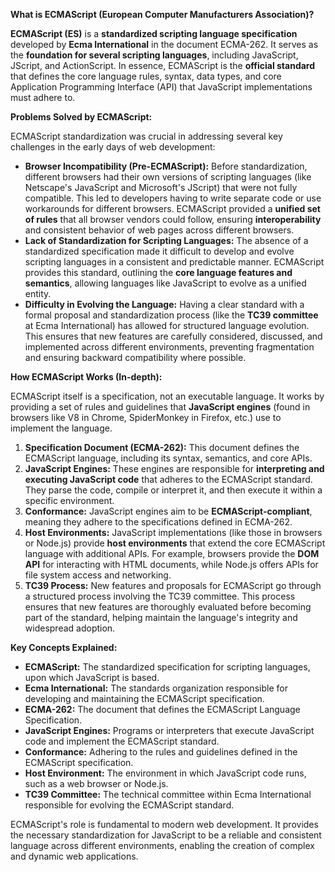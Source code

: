 **What is ECMAScript (European Computer Manufacturers Association)?**

**ECMAScript (ES)** is a **standardized scripting language specification** developed by **Ecma International** in the document ECMA-262. It serves as the **foundation for several scripting languages**, including JavaScript, JScript, and ActionScript. In essence, ECMAScript is the **official standard** that defines the core language rules, syntax, data types, and core Application Programming Interface (API) that JavaScript implementations must adhere to.

**Problems Solved by ECMAScript:**

ECMAScript standardization was crucial in addressing several key challenges in the early days of web development:

*   **Browser Incompatibility (Pre-ECMAScript):** Before standardization, different browsers had their own versions of scripting languages (like Netscape's JavaScript and Microsoft's JScript) that were not fully compatible. This led to developers having to write separate code or use workarounds for different browsers. ECMAScript provided a **unified set of rules** that all browser vendors could follow, ensuring **interoperability** and consistent behavior of web pages across different browsers.
*   **Lack of Standardization for Scripting Languages:** The absence of a standardized specification made it difficult to develop and evolve scripting languages in a consistent and predictable manner. ECMAScript provides this standard, outlining the **core language features and semantics**, allowing languages like JavaScript to evolve as a unified entity.
*   **Difficulty in Evolving the Language:** Having a clear standard with a formal proposal and standardization process (like the **TC39 committee** at Ecma International) has allowed for structured language evolution. This ensures that new features are carefully considered, discussed, and implemented across different environments, preventing fragmentation and ensuring backward compatibility where possible.

**How ECMAScript Works (In-depth):**

ECMAScript itself is a specification, not an executable language. It works by providing a set of rules and guidelines that **JavaScript engines** (found in browsers like V8 in Chrome, SpiderMonkey in Firefox, etc.) use to implement the language.

1.  **Specification Document (ECMA-262):** This document defines the ECMAScript language, including its syntax, semantics, and core APIs.
2.  **JavaScript Engines:** These engines are responsible for **interpreting and executing JavaScript code** that adheres to the ECMAScript standard. They parse the code, compile or interpret it, and then execute it within a specific environment.
3.  **Conformance:** JavaScript engines aim to be **ECMAScript-compliant**, meaning they adhere to the specifications defined in ECMA-262.
4.  **Host Environments:** JavaScript implementations (like those in browsers or Node.js) provide **host environments** that extend the core ECMAScript language with additional APIs. For example, browsers provide the **DOM API** for interacting with HTML documents, while Node.js offers APIs for file system access and networking.
5.  **TC39 Process:** New features and proposals for ECMAScript go through a structured process involving the TC39 committee. This process ensures that new features are thoroughly evaluated before becoming part of the standard, helping maintain the language's integrity and widespread adoption.

**Key Concepts Explained:**

*   **ECMAScript:** The standardized specification for scripting languages, upon which JavaScript is based.
*   **Ecma International:** The standards organization responsible for developing and maintaining the ECMAScript specification.
*   **ECMA-262:** The document that defines the ECMAScript Language Specification.
*   **JavaScript Engines:** Programs or interpreters that execute JavaScript code and implement the ECMAScript standard.
*   **Conformance:** Adhering to the rules and guidelines defined in the ECMAScript specification.
*   **Host Environment:** The environment in which JavaScript code runs, such as a web browser or Node.js.
*   **TC39 Committee:** The technical committee within Ecma International responsible for evolving the ECMAScript standard.

ECMAScript's role is fundamental to modern web development. It provides the necessary standardization for JavaScript to be a reliable and consistent language across different environments, enabling the creation of complex and dynamic web applications.
